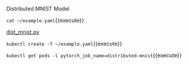 Distributed MNIST Model

`cat ~/example.yaml`{{execute}}

[dist_mnist.py](https://github.com/kubeflow/pytorch-operator/blob/9605eb6783e3549654082ea4b18a9cb0391e8548/examples/dist-mnist/dist_mnist.py)

`kubectl create -f ~/example.yaml`{{execute}} 

`kubectl get pods -l pytorch_job_name=distributed-mnist`{{execute}}